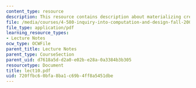 ```yaml
---
content_type: resource
description: This resource contains description about materializing creative design.
file: /media/courses/4-580-inquiry-into-computation-and-design-fall-2006/720ffbc60bfa8ba1c69b4ff8a5451dbe_lect10.pdf
file_type: application/pdf
learning_resource_types:
- Lecture Notes
ocw_type: OCWFile
parent_title: Lecture Notes
parent_type: CourseSection
parent_uid: d7618a5d-d2a0-e02b-e28a-0a3384b3b305
resourcetype: Document
title: lect10.pdf
uid: 720ffbc6-0bfa-8ba1-c69b-4ff8a5451dbe
---
```

